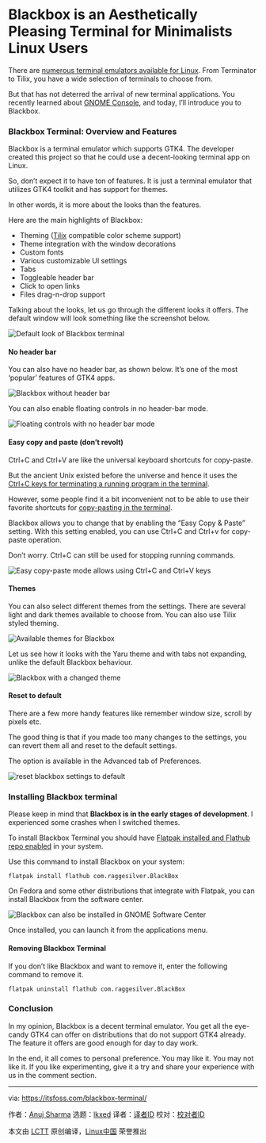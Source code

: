 [#]: subject: "Blackbox is an Aesthetically Pleasing Terminal for Minimalists Linux Users"
[#]: via: "https://itsfoss.com/blackbox-terminal/"
[#]: author: "Anuj Sharma https://itsfoss.com/author/anuj/"
[#]: collector: "lkxed"
[#]: translator: " "
[#]: reviewer: " "
[#]: publisher: " "
[#]: url: " "

Blackbox is an Aesthetically Pleasing Terminal for Minimalists Linux Users
======

There are [numerous terminal emulators available for Linux][1]. From Terminator to Tilix, you have a wide selection of terminals to choose from.

But that has not deterred the arrival of new terminal applications. You recently learned about [GNOME Console][2], and today, I’ll introduce you to Blackbox.

### Blackbox Terminal: Overview and Features

Blackbox is a terminal emulator which supports GTK4. The developer created this project so that he could use a decent-looking terminal app on Linux.

So, don’t expect it to have ton of features. It is just a terminal emulator that utilizes GTK4 toolkit and has support for themes.

In other words, it is more about the looks than the features.

Here are the main highlights of Blackbox:

* Theming ([Tilix][3] compatible color scheme support)
* Theme integration with the window decorations
* Custom fonts
* Various customizable UI settings
* Tabs
* Toggleable header bar
* Click to open links
* Files drag-n-drop support

Talking about the looks, let us go through the different looks it offers. The default window will look something like the screenshot below.

![Default look of Blackbox terminal][4]

#### No header bar

You can also have no header bar, as shown below. It’s one of the most ‘popular’ features of GTK4 apps.

![Blackbox without header bar][5]

You can also enable floating controls in no header-bar mode.

![Floating controls with no header bar mode][6]

#### Easy copy and paste (don’t revolt)

Ctrl+C and Ctrl+V are like the universal keyboard shortcuts for copy-paste.

But the ancient Unix existed before the universe and hence it uses the [Ctrl+C keys for terminating a running program in the terminal][7].

However, some people find it a bit inconvenient not to be able to use their favorite shortcuts for [copy-pasting in the terminal][8].

Blackbox allows you to change that by enabling the “Easy Copy & Paste” setting. With this setting enabled, you can use Ctrl+C and Ctrl+v for copy-paste operation.

Don’t worry. Ctrl+C can still be used for stopping running commands.

![Easy copy-paste mode allows using Ctrl+C and Ctrl+V keys][9]

#### Themes

You can also select different themes from the settings. There are several light and dark themes available to choose from. You can also use Tilix styled theming.

![Available themes for Blackbox][10]

Let us see how it looks with the Yaru theme and with tabs not expanding, unlike the default Blackbox behaviour.

![Blackbox with a changed theme][11]

#### Reset to default

There are a few more handy features like remember window size, scroll by pixels etc.

The good thing is that if you made too many changes to the settings, you can revert them all and reset to the default settings.

The option is available in the Advanced tab of Preferences.

![reset blackbox settings to default][12]

### Installing Blackbox terminal

Please keep in mind that **Blackbox is in the early stages of development**. I experienced some crashes when I switched themes.

To install Blackbox Terminal you should have [Flatpak installed and Flathub repo enabled][13] in your system.

Use this command to install Blackbox on your system:

```
flatpak install flathub com.raggesilver.BlackBox
```

On Fedora and some other distributions that integrate with Flatpak, you can install Blackbox from the software center.

![Blackbox can also be installed in GNOME Software Center][14]

Once installed, you can launch it from the applications menu.

#### Removing Blackbox Terminal

If you don’t like Blackbox and want to remove it, enter the following command to remove it.

```
flatpak uninstall flathub com.raggesilver.BlackBox
```

### Conclusion

In my opinion, Blackbox is a decent terminal emulator. You get all the eye-candy GTK4 can offer on distributions that do not support GTK4 already. The feature it offers are good enough for day to day work.

In the end, it all comes to personal preference. You may like it. You may not like it. If you like experimenting, give it a try and share your experience with us in the comment section.

--------------------------------------------------------------------------------

via: https://itsfoss.com/blackbox-terminal/

作者：[Anuj Sharma][a]
选题：[lkxed][b]
译者：[译者ID](https://github.com/译者ID)
校对：[校对者ID](https://github.com/校对者ID)

本文由 [LCTT](https://github.com/LCTT/TranslateProject) 原创编译，[Linux中国](https://linux.cn/) 荣誉推出

[a]: https://itsfoss.com/author/anuj/
[b]: https://github.com/lkxed
[1]: https://itsfoss.com/linux-terminal-emulators/
[2]: https://itsfoss.com/gnome-console/
[3]: https://github.com/gnunn1/tilix
[4]: https://itsfoss.com/wp-content/uploads/2022/08/blackbox-default.png
[5]: https://itsfoss.com/wp-content/uploads/2022/08/blackbox-noheader.png
[6]: https://itsfoss.com/wp-content/uploads/2022/08/blackbox-floating-controls.png
[7]: https://itsfoss.com/stop-program-linux-terminal/
[8]: https://itsfoss.com/copy-paste-linux-terminal/
[9]: https://itsfoss.com/wp-content/uploads/2022/08/blackbox-easy-copy-paste.png
[10]: https://itsfoss.com/wp-content/uploads/2022/08/blackbox-theme-selection.png
[11]: https://itsfoss.com/wp-content/uploads/2022/08/blackbox-yaru.png
[12]: https://itsfoss.com/wp-content/uploads/2022/08/blackbox-reset.png
[13]: https://itsfoss.com/flatpak-guide/
[14]: https://itsfoss.com/wp-content/uploads/2022/08/blackbox-install.png
